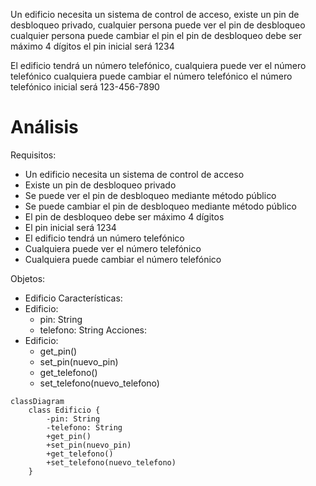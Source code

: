 Un edificio necesita un sistema de control de acceso,
existe un pin de desbloqueo privado,
cualquier persona puede ver el pin de desbloqueo 
cualquier persona puede cambiar el pin
el pin de desbloqueo debe ser máximo 4 dígitos
el pin inicial será 1234

El edificio tendrá un número telefónico,
cualquiera puede ver el número telefónico
cualquiera puede cambiar el número telefónico
el número telefónico inicial será 123-456-7890



# Análisis
Requisitos:
- Un edificio necesita un sistema de control de acceso
- Existe un pin de desbloqueo privado
- Se puede ver el pin de desbloqueo mediante método público
- Se puede cambiar el pin de desbloqueo mediante método público
- El pin de desbloqueo debe ser máximo 4 dígitos
- El pin inicial será 1234
- El edificio tendrá un número telefónico
- Cualquiera puede ver el número telefónico 
- Cualquiera puede cambiar el número telefónico

Objetos:
- Edificio
Características:
- Edificio:
    - pin: String
    - telefono: String
Acciones:
- Edificio:
    - get_pin()
    - set_pin(nuevo_pin)
    - get_telefono()
    - set_telefono(nuevo_telefono)

```mermaid
classDiagram
    class Edificio {
        -pin: String
        -telefono: String
        +get_pin()
        +set_pin(nuevo_pin)
        +get_telefono()
        +set_telefono(nuevo_telefono)
    }
```
